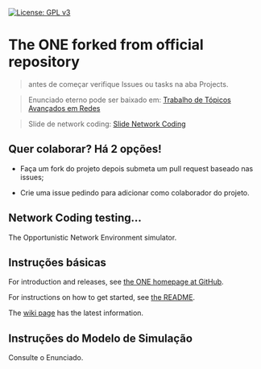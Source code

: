 [![License: GPL v3](https://img.shields.io/badge/License-GPL%20v3-blue.svg)](https://www.gnu.org/licenses/gpl-3.0)

# The ONE forked from official repository
> antes de começar verifique Issues ou tasks na aba Projects.

> Enunciado eterno pode ser baixado em: [Trabalho de Tópicos Avançados em Redes](https://github.com/diogosm/the-one/blob/master/Trabalho%20Network%20Coding.pdf)

> Slide de network coding: [Slide Network Coding](https://github.com/diogosm/the-one/blob/master/Trabalho%20Network%20Coding.pdf)

## Quer colaborar? Há 2 opções! 

- Faça um fork do projeto depois submeta um pull request baseado nas issues;

- Crie uma issue pedindo para adicionar como colaborador do projeto.

## Network Coding testing... 

The Opportunistic Network Environment simulator.

## Instruções básicas

For introduction and releases, see [the ONE homepage at GitHub](http://akeranen.github.io/the-one/).

For instructions on how to get started, see [the README](https://github.com/akeranen/the-one/wiki/README).

The [wiki page](https://github.com/akeranen/the-one/wiki) has the latest information.

## Instruções do Modelo de Simulação

Consulte o Enunciado.

